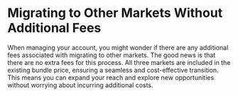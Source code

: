 # Migrating to Other Markets Without Additional Fees

When managing your account, you might wonder if there are any additional fees associated with migrating to other markets. The good news is that there are no extra fees for this process. All three markets are included in the existing bundle price, ensuring a seamless and cost-effective transition. This means you can expand your reach and explore new opportunities without worrying about incurring additional costs.